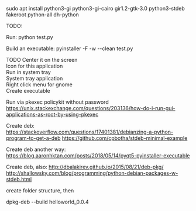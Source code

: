 
sudo apt install python3-gi python3-gi-cairo gir1.2-gtk-3.0 python3-stdeb fakeroot python-all dh-python











TODO:

Run:
python test.py



Build an executable: 
pyinstaller -F -w --clean  test.py


TODO
Center it on the screen  
Icon for this application  
Run in system tray  
System tray application  
Right click menu for gnome  
Create executable  

Run via pkexec policykit without password
https://unix.stackexchange.com/questions/203136/how-do-i-run-gui-applications-as-root-by-using-pkexec

Create deb:  
https://stackoverflow.com/questions/17401381/debianzing-a-python-program-to-get-a-deb
https://github.com/cpbotha/stdeb-minimal-example

Create deb another way:
https://blog.aaronhktan.com/posts/2018/05/14/pyqt5-pyinstaller-executable

Create deb, also: 
http://dbalakirev.github.io/2015/08/21/deb-pkg/
http://shallowsky.com/blog/programming/python-debian-packages-w-stdeb.html

create folder structure, then

dpkg-deb --build helloworld_0.0.4


